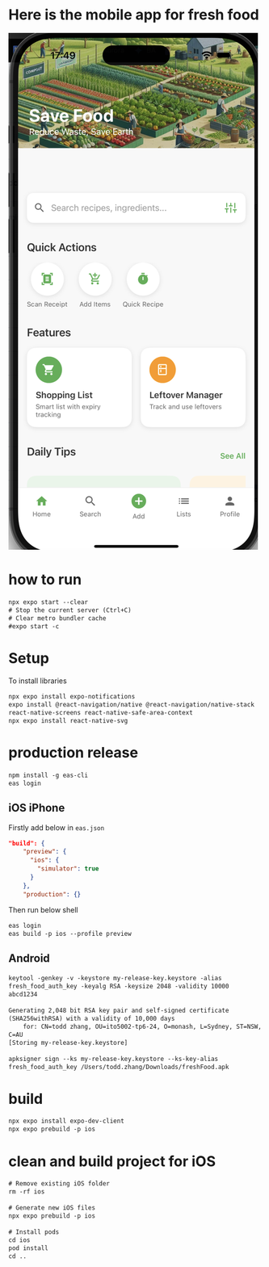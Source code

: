 # Here is the mobile app for fresh food

![alt text](image.png)

# how to run
```shell
npx expo start --clear
# Stop the current server (Ctrl+C)
# Clear metro bundler cache
#expo start -c

```

# Setup
To install libraries

```shell
npx expo install expo-notifications
expo install @react-navigation/native @react-navigation/native-stack react-native-screens react-native-safe-area-context
npx expo install react-native-svg

```

# production release

```shell
npm install -g eas-cli
eas login
```

## iOS iPhone

Firstly add below in `eas.json`
```json
"build": {
    "preview": {
      "ios": {
        "simulator": true
      }
    },
    "production": {}
```
Then run below shell
```shell
eas login
eas build -p ios --profile preview
```

## Android

```shell
keytool -genkey -v -keystore my-release-key.keystore -alias fresh_food_auth_key -keyalg RSA -keysize 2048 -validity 10000
abcd1234

Generating 2,048 bit RSA key pair and self-signed certificate (SHA256withRSA) with a validity of 10,000 days
	for: CN=todd zhang, OU=ito5002-tp6-24, O=monash, L=Sydney, ST=NSW, C=AU
[Storing my-release-key.keystore]

apksigner sign --ks my-release-key.keystore --ks-key-alias fresh_food_auth_key /Users/todd.zhang/Downloads/freshFood.apk
```


# build
```
npx expo install expo-dev-client
npx expo prebuild -p ios
```

# clean and build project for iOS
```shell
# Remove existing iOS folder
rm -rf ios

# Generate new iOS files
npx expo prebuild -p ios

# Install pods
cd ios
pod install
cd ..
```